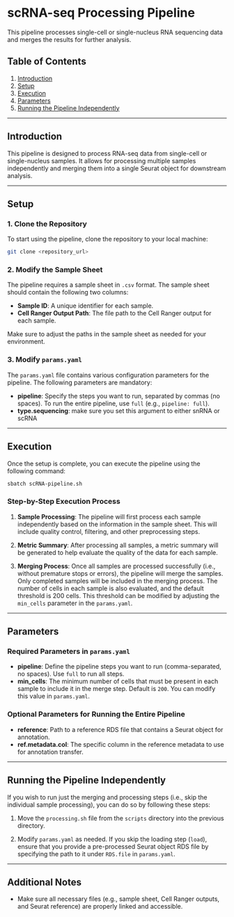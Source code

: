 # scRNA-seq Processing Pipeline

This pipeline processes single-cell or single-nucleus RNA sequencing data and merges the results for further analysis.

## Table of Contents

1. [Introduction](#introduction)
2. [Setup](#setup)
3. [Execution](#execution)
4. [Parameters](#parameters)
5. [Running the Pipeline Independently](#running-the-pipeline-independently)

---

## Introduction

This pipeline is designed to process RNA-seq data from single-cell or single-nucleus samples. It allows for processing multiple samples independently and merging them into a single Seurat object for downstream analysis.

---

## Setup

### 1. Clone the Repository

To start using the pipeline, clone the repository to your local machine:

```bash
git clone <repository_url>
```

### 2. Modify the Sample Sheet

The pipeline requires a sample sheet in `.csv` format. The sample sheet should contain the following two columns:

- **Sample ID**: A unique identifier for each sample.
- **Cell Ranger Output Path**: The file path to the Cell Ranger output for each sample.

Make sure to adjust the paths in the sample sheet as needed for your environment.

### 3. Modify `params.yaml`

The `params.yaml` file contains various configuration parameters for the pipeline. The following parameters are mandatory:

- **pipeline**: Specify the steps you want to run, separated by commas (no spaces). To run the entire pipeline, use `full` (e.g., `pipeline: full`).
- **type.sequencing**: make sure you set this argument to either snRNA or scRNA

---

## Execution

Once the setup is complete, you can execute the pipeline using the following command:

```bash
sbatch scRNA-pipeline.sh
```

### Step-by-Step Execution Process

1. **Sample Processing**: The pipeline will first process each sample independently based on the information in the sample sheet. This will include quality control, filtering, and other preprocessing steps.
   
2. **Metric Summary**: After processing all samples, a metric summary will be generated to help evaluate the quality of the data for each sample.

3. **Merging Process**: Once all samples are processed successfully (i.e., without premature stops or errors), the pipeline will merge the samples. Only completed samples will be included in the merging process. The number of cells in each sample is also evaluated, and the default threshold is 200 cells. This threshold can be modified by adjusting the `min_cells` parameter in the `params.yaml`.

---

## Parameters

### Required Parameters in `params.yaml`

- **pipeline**: Define the pipeline steps you want to run (comma-separated, no spaces). Use `full` to run all steps.
- **min_cells**: The minimum number of cells that must be present in each sample to include it in the merge step. Default is `200`. You can modify this value in `params.yaml`.

### Optional Parameters for Running the Entire Pipeline

- **reference**: Path to a reference RDS file that contains a Seurat object for annotation.
- **ref.metadata.col**: The specific column in the reference metadata to use for annotation transfer.

---

## Running the Pipeline Independently

If you wish to run just the merging and processing steps (i.e., skip the individual sample processing), you can do so by following these steps:

1. Move the `processing.sh` file from the `scripts` directory into the previous directory.
   
2. Modify `params.yaml` as needed. If you skip the loading step (`load`), ensure that you provide a pre-processed Seurat object RDS file by specifying the path to it under `RDS.file` in `params.yaml`.

---

## Additional Notes

- Make sure all necessary files (e.g., sample sheet, Cell Ranger outputs, and Seurat reference) are properly linked and accessible.
